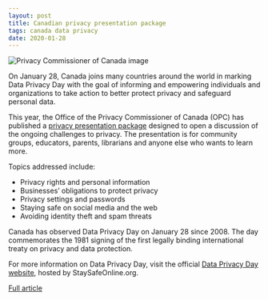 ```yaml
---
layout: post
title: Canadian privacy presentation package
tags: canada data privacy
date: 2020-01-28
---
```


![Privacy Commissioner of Canada image](https://priv.gc.ca/wet/gcweb-opc/assets/opc-blk-en.svg)

On January 28, Canada joins many countries around the world in marking Data 
Privacy Day with the goal of informing and empowering individuals and organizations 
to take action to better protect privacy and safeguard personal data.

This year, the Office of the Privacy Commissioner of Canada (OPC) has published a 
[privacy presentation package](https://priv.gc.ca/en/privacy-topics/information-and-advice-for-individuals/your-privacy-rights/pp_101/) 
designed to open a discussion of the ongoing challenges to privacy. The presentation 
is for community groups, educators, parents, librarians and anyone else who wants 
to learn more.

Topics addressed include:

- Privacy rights and personal information
- Businesses’ obligations to protect privacy
- Privacy settings and passwords
- Staying safe on social media and the web
- Avoiding identity theft and spam threats

Canada has observed Data Privacy Day on January 28 since 2008. The day commemorates 
the 1981 signing of the first legally binding international treaty on privacy and 
data protection.

For more information on Data Privacy Day, visit the official 
[Data Privacy Day website](https://staysafeonline.org/data-privacy-day/), 
hosted by StaySafeOnline.org.

[Full article](https://priv.gc.ca/en/opc-news/news-and-announcements/2020/an_200128_dpd/)

